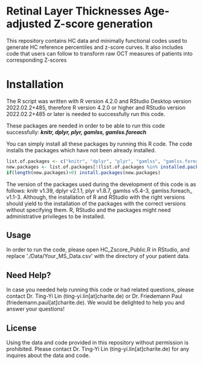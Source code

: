 # Retinal Layer Thicknesses Age-adjusted Z-score generation
This repository contains HC data and minimally functional codes used to generate HC reference percentiles and z-score curves. It also includes code that users can follow to transform raw OCT measures of patients into corresponding Z-scores

# Installation
The R script was written with R version 4.2.0 and RStudio Desktop version 2022.02.2+485, therefore R version 4.2.0 or higher and RStudio version 2022.02.2+485 or later is needed to successfully run this code.

These packages are needed in order to be able to run this code successfully: **_knitr, dplyr, plyr, gamlss, gamlss.foreach_**

You can simply install all these packages by running this R code. The code installs the packages which have not been already installed.
```r
list.of.packages <- c("knitr", "dplyr", "plyr", "gamlss", "gamlss.foreach")
new.packages <- list.of.packages[!(list.of.packages %in% installed.packages()[,"Package"])]
if(length(new.packages)>0) install.packages(new.packages)
```
The version of the packages used during the development of this code is as follows: knitr v1.39, dplyr v2.1.1, plyr v1.8.7, gamlss v5.4-3, gamlss.foreach_ v1.1-3. Although, the installation of R and RStudio with the right versions should yield to the installation of the packages with the correct versions without specifying them. R, RStudio and the packages might need administrative privileges to be installed.

## Usage
In order to run the code, please open HC_Zscore_Public.R in RStudio, and replace './Data/Your_MS_Data.csv' with the directory of your patient data.

## Need Help?
In case you needed help running this code or had related questions, please contact Dr. Ting-Yi Lin (ting-yi.lin[at]charite.de) or Dr. Friedemann Paul (friedemann.paul[at]charite.de). We would be delighted to help you and answer your questions!

## License
Using the data and code provided in this repository without permission is prohibited. Please contact Dr. Ting-Yi Lin (ting-yi.lin[at]charite.de) for any inquires about the data and code.

